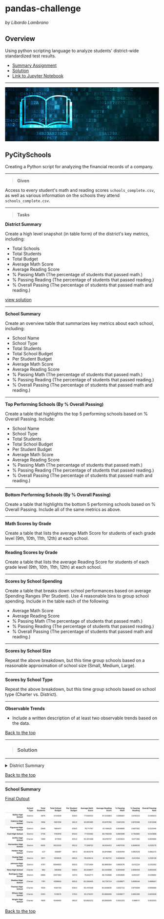 # pandas-challenge
###### by Libardo Lambrano

## Overview <a name="top"></a>

Using python scripting language to analyze students' district-wide standardized test results.

* [Summary Assignment](#pycityschools)
* [Solution](#solution)
* [Link to Jupyter Notebook](PyCitySchools/standarized-test-results.ipynb)

---
![](images/education.png)
## PyCitySchools 

Creating a Python script for analyzing the financial records of a company. <a name="pycityschools"></a>

---
> **Given**

Access to every student's math and reading scores `schools_complete.csv`, as well as various information on the schools they attend `schools_complete.csv`. 

---
> **Tasks**

**District Summary**

Create a high level snapshot (in table form) of the district's key metrics, including:

* Total Schools
* Total Students
* Total Budget
* Average Math Score
* Average Reading Score
* % Passing Math (The percentage of students that passed math.)
* % Passing Reading (The percentage of students that passed reading.)
* % Overall Passing (The percentage of students that passed math and reading.)

[view solution](#summary_district)

---
**School Summary**

Create an overview table that summarizes key metrics about each school, including:

* School Name
* School Type
* Total Students
* Total School Budget
* Per Student Budget
* Average Math Score
* Average Reading Score
* % Passing Math (The percentage of students that passed math.)
* % Passing Reading (The percentage of students that passed reading.)
* % Overall Passing (The percentage of students that passed math and reading.)

---
**Top Performing Schools (By % Overall Passing)**

Create a table that highlights the top 5 performing schools based on % Overall Passing. Include:
* School Name
* School Type
* Total Students
* Total School Budget
* Per Student Budget
* Average Math Score
* Average Reading Score
* % Passing Math (The percentage of students that passed math.)
* % Passing Reading (The percentage of students that passed reading.)
* % Overall Passing (The percentage of students that passed math and reading.)

---
**Bottom Performing Schools (By % Overall Passing)**

Create a table that highlights the bottom 5 performing schools based on % Overall Passing. Include all of the same metrics as above.

---
**Math Scores by Grade** 

Create a table that lists the average Math Score for students of each grade level (9th, 10th, 11th, 12th) at each school.

---
**Reading Scores by Grade**

Create a table that lists the average Reading Score for students of each grade level (9th, 10th, 11th, 12th) at each school.

---
**Scores by School Spending**

Create a table that breaks down school performances based on average Spending Ranges (Per Student). Use 4 reasonable bins to group school spending. Include in the table each of the following:

* Average Math Score
* Average Reading Score
* % Passing Math (The percentage of students that passed math.)
* % Passing Reading (The percentage of students that passed reading.)
* % Overall Passing (The percentage of students that passed math and reading.)

---
**Scores by School Size**

Repeat the above breakdown, but this time group schools based on a reasonable approximation of school size (Small, Medium, Large).

---
**Scores by School Type**

Repeat the above breakdown, but this time group schools based on school type (Charter vs. District).

---
**Observable Trends**

* Include a written description of at least two observable trends based on the data.

[Back to the top](#top)

---
> ### Solution <a name="solution"></a>
---

<details><summary>District Summary</summary>

<ins>Final Output</ins>

![School Summary](images/01_district_summary.png)

<ins>Steps</ins>

1. Import modules, read source files

    ```
    schools_data_path = "../Resources/schools_complete.csv"
    students_data_path = "../Resources/students_complete.csv"
    schools_df = pd.read_csv(schools_data_path)
    students_df = pd.read_csv(students_data_path)
    ```

2. Combine datasets

    ```
    school_students_df = pd.merge(students_df, schools_df, how='left', on=['school_name', 'school_name'])
    school_students_df
    ```

![Files Combined](images/01a_combined_files.png)

3. Calculate totals, averages, and % passing scores

    ```
    # Finding total schools 
    schools_count = len(school_students_df['school_name'].unique())

    # finding total students
    students_count = len(school_students_df['student_name'])

    # finding total budget
    total_budget = sum(school_students_df['budget'].unique())

    # finding average math score
    ave_math_score = (school_students_df['math_score'].mean())

    # finding average reading score
    ave_reading_score = (school_students_df['reading_score'].mean())

    # finding % passing math
    num_passing_math = school_students_df.loc[school_students_df['math_score'] >=70]['math_score'].count()
    per_passing_math = num_passing_math/students_count
    per_passing_math

    # finding % passing reading 
    num_passing_reading = school_students_df.loc[school_students_df['reading_score'] >=70]['reading_score'].count()
    per_passing_reading = num_passing_reading/students_count

    # finding overal passing 
    overall_passing = school_students_df[(school_students_df['reading_score'] >= 70) & (school_students_df['math_score'] >= 70)]['student_name'].count()/students_count
    ```
4. Assign values to dataframe and apply format to the numbers

    ```
    summary_df = pd.DataFrame({
                            'Total Schools': [schools_count],
                            'Total Students': [students_count],
                            'Total Budget': [total_budget],
                            'Average Math Score': [ave_math_score],
                            'Average Reading Score': [ave_reading_score],
                            '% Passing Math': [per_passing_math],
                            '% Passing Reading': [per_passing_reading],
                            'Overall Passing': [overall_passing]
                            })

    summary_df.style.format({'Total Schools':'{:,}', 
                            'Total Students':'{:,}',
                            'Total Budget':'${:,}', 
                            'Average Math Score':'{:.1f}', 
                            'Average Reading Score':'{:.1f}', 
                            '% Passing Math':'{:.1%}', 
                            '% Passing Reading':'{:.1%}', 
                            'Overall Passing':'{:.1%}'})

    summary_df
    ```

</details>

[Back to the top](#top)

---
**School Summary**

<ins>Final Output</ins>

![Files Combined](images/02_school_summary.png)

[Back to the top](#top)
